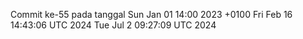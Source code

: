 Commit ke-55 pada tanggal Sun Jan 01 14:00 2023 +0100
Fri Feb 16 14:43:06 UTC 2024
Tue Jul  2 09:27:09 UTC 2024
